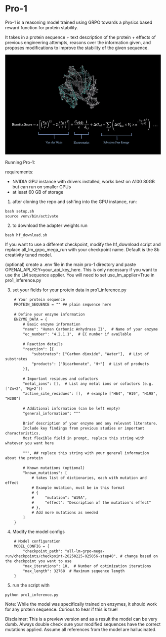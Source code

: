 # Pro-1

Pro-1 is a reasoning model trained using GRPO towards a physics based reward function for protein stability.

It takes in a protein sequence + text description of the protein + effects of previous engineering attempts, reasons over the information given, and proposes modifications to improve the stability of the given sequence. 

![Pro-1 hCA II](pro1-grpo.gif)

Running Pro-1:

requirements: 
- NVIDIA GPU instance with drivers installed, works best on A100 80GB but can run on smaller GPUs
- at least 60 GB of storage

1. after cloning the repo and ssh'ing into the GPU instance, run:

```
bash setup.sh
source venv/bin/activate 
```

2. to download the adapter weights run 

```
bash hf_download.sh
```

If you want to use a different checkpoint, modify the hf_download script and replace all_lm_grpo_mega_run with your checkpoint name. Default is the 8b creativity tuned model. 

(optional) create a .env file in the main pro-1 directory and paste OPENAI_API_KEY=your_api_key_here. This is only necessary if you want to use the LM sequence applier. You will need to set use_lm_applier=True in pro1_inference.py

3. set your fields for your protein data in pro1_inference.py

```
    # Your protein sequence
    PROTEIN_SEQUENCE = "" ## plain sequence here 
    
    # Define your enzyme information
    ENZYME_DATA = {
        # Basic enzyme information
        "name": "Human Carbonic Anhydrase II",  # Name of your enzyme
        "ec_number": "4.2.1.1",  # EC number if available
        
        # Reaction details
        "reaction": [{
            "substrates": ["Carbon dioxide", "Water"],  # List of substrates
            "products": ["Bicarbonate", "H+"]  # List of products
        }],
        
        # Important residues and cofactors
        "metal_ions": [],  # List any metal ions or cofactors (e.g. ['Zn+2', 'Mg+2'])
        "active_site_residues": [],  # example ["H64", "H19", "H198", "H200"]
        
        # Additional information (can be left empty)
        "general_information": """

        Brief description of your enzyme and any relevant literature.
        Include key findings from previous studies or important characteristics.
        Most flexible field in prompt, replace this string with whatever you want here

        """, ## replace this string with your general information about the protein
        
        # Known mutations (optional)
        "known_mutations": [
            # takes list of dictionaries, each with mutation and effect
            # Example mutation, must be in this format
            # {
            #     "mutation": "W19A",
            #     "effect": "Description of the mutation's effect"
            # },
            # Add more mutations as needed
        ]
    }
```

4. Modify the model configs

```
    # Model configuration
    MODEL_CONFIG = {
        "checkpoint_path": "all-lm-grpo-mega-run/checkpoints/checkpoint-20250225-025056-step40", # change based on the checkpoint you want to use
        "max_iterations": 10,  # Number of optimization iterations
        "max_length": 32768  # Maximum sequence length
    }
```

5. run the script with 

```
python pro1_inference.py
```
Note: While the model was specifically trained on enzymes, it should work for any protein sequence. Curious to hear if this is true!

Disclaimer: This is a preview version and as a result the model can be very dumb. Always double check sure your modified sequences have the correct mutations applied. Assume all references from the model are hallucinated. 



